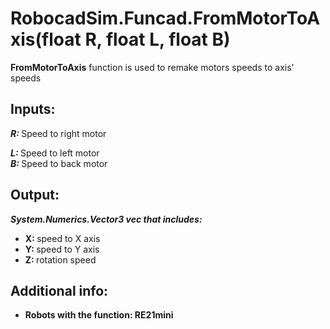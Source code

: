 <h1> RobocadSim.Funcad.FromMotorToAxis(float R, float L, float B)  </h1>
  
<strong>FromMotorToAxis</strong> function is used to remake motors speeds to axis' speeds  
  
<h2><strong> Inputs: </strong></h2>  
<strong><em>R: </em></strong>Speed to right motor  

<strong><em>L: </em></strong>Speed to left motor  
<strong><em>B: </em></strong>Speed to back motor 
  
<h2><strong> Output: </strong></h2>
<strong><em>System.Numerics.Vector3 vec that includes:</em></strong> 
<ul>
  <li><strong>X: </strong>speed to X axis</li> 
  <li><strong>Y: </strong>speed to Y axis</li>
  <li><strong>Z: </strong>rotation speed</li>
</ul>

<h2><strong> Additional info: </strong></h2>
<ul>
<li><strong>Robots with the function: RE21mini</strong></li>
</ul>
